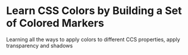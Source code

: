 # Learn CSS Colors by Building a Set of Colored Markers

Learning all the ways to apply colors to different CCS properties, apply transparency and shadows